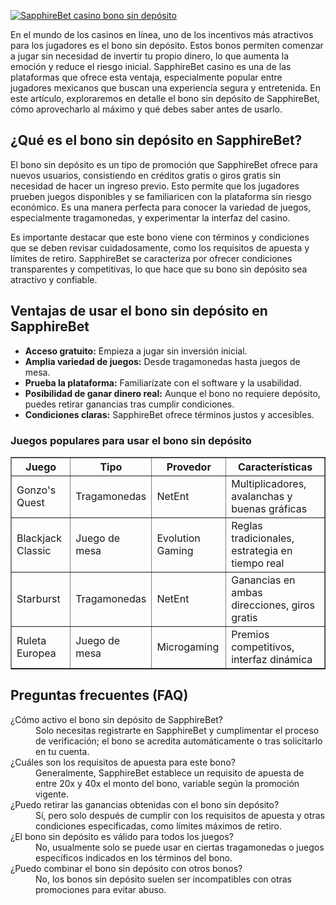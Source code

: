 [![SapphireBet casino bono sin depósito](https://123-caf.pages.dev/gitsignup.png)](https://vrmoo.ru/Bt82HjjY)

<p>En el mundo de los casinos en línea, uno de los incentivos más atractivos para los jugadores es el bono sin depósito. Estos bonos permiten comenzar a jugar sin necesidad de invertir tu propio dinero, lo que aumenta la emoción y reduce el riesgo inicial. SapphireBet casino es una de las plataformas que ofrece esta ventaja, especialmente popular entre jugadores mexicanos que buscan una experiencia segura y entretenida. En este artículo, exploraremos en detalle el bono sin depósito de SapphireBet, cómo aprovecharlo al máximo y qué debes saber antes de usarlo.</p>  <h2>¿Qué es el bono sin depósito en SapphireBet?</h2> <p>El bono sin depósito es un tipo de promoción que SapphireBet ofrece para nuevos usuarios, consistiendo en créditos gratis o giros gratis sin necesidad de hacer un ingreso previo. Esto permite que los jugadores prueben juegos disponibles y se familiaricen con la plataforma sin riesgo económico. Es una manera perfecta para conocer la variedad de juegos, especialmente tragamonedas, y experimentar la interfaz del casino.</p> <p>Es importante destacar que este bono viene con términos y condiciones que se deben revisar cuidadosamente, como los requisitos de apuesta y límites de retiro. SapphireBet se caracteriza por ofrecer condiciones transparentes y competitivas, lo que hace que su bono sin depósito sea atractivo y confiable.</p>  <h2>Ventajas de usar el bono sin depósito en SapphireBet</h2> <ul>   <li><strong>Acceso gratuito:</strong> Empieza a jugar sin inversión inicial.</li>   <li><strong>Amplia variedad de juegos:</strong> Desde tragamonedas hasta juegos de mesa.</li>   <li><strong>Prueba la plataforma:</strong> Familiarízate con el software y la usabilidad.</li>   <li><strong>Posibilidad de ganar dinero real:</strong> Aunque el bono no requiere depósito, puedes retirar ganancias tras cumplir condiciones.</li>   <li><strong>Condiciones claras:</strong> SapphireBet ofrece términos justos y accesibles.</li> </ul>  <h3>Juegos populares para usar el bono sin depósito</h3> <table border="1" cellpadding="5" cellspacing="0">   <thead>     <tr>       <th>Juego</th>       <th>Tipo</th>       <th>Provedor</th>       <th>Características</th>     </tr>   </thead>   <tbody>     <tr>       <td>Gonzo's Quest</td>       <td>Tragamonedas</td>       <td>NetEnt</td>       <td>Multiplicadores, avalanchas y buenas gráficas</td>     </tr>     <tr>       <td>Blackjack Classic</td>       <td>Juego de mesa</td>       <td>Evolution Gaming</td>       <td>Reglas tradicionales, estrategia en tiempo real</td>     </tr>     <tr>       <td>Starburst</td>       <td>Tragamonedas</td>       <td>NetEnt</td>       <td>Ganancias en ambas direcciones, giros gratis</td>     </tr>     <tr>       <td>Ruleta Europea</td>       <td>Juego de mesa</td>       <td>Microgaming</td>       <td>Premios competitivos, interfaz dinámica</td>     </tr>   </tbody> </table>  <h2>Preguntas frecuentes (FAQ)</h2> <dl>   <dt>¿Cómo activo el bono sin depósito de SapphireBet?</dt>   <dd>Solo necesitas registrarte en SapphireBet y cumplimentar el proceso de verificación; el bono se acredita automáticamente o tras solicitarlo en tu cuenta.</dd>    <dt>¿Cuáles son los requisitos de apuesta para este bono?</dt>   <dd>Generalmente, SapphireBet establece un requisito de apuesta de entre 20x y 40x el monto del bono, variable según la promoción vigente.</dd>    <dt>¿Puedo retirar las ganancias obtenidas con el bono sin depósito?</dt>   <dd>Sí, pero solo después de cumplir con los requisitos de apuesta y otras condiciones especificadas, como límites máximos de retiro.</dd>    <dt>¿El bono sin depósito es válido para todos los juegos?</dt>   <dd>No, usualmente solo se puede usar en ciertas tragamonedas o juegos específicos indicados en los términos del bono.</dd>    <dt>¿Puedo combinar el bono sin depósito con otros bonos?</dt>   <dd>No, los bonos sin depósito suelen ser incompatibles con otras promociones para evitar abuso.</dd> </dl>